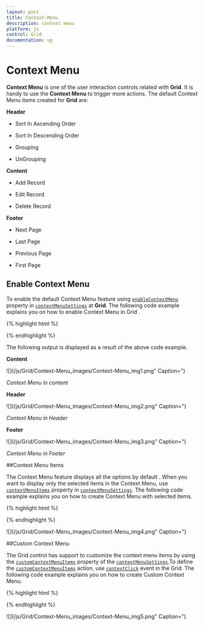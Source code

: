 ```yaml
---
layout: post
title: Context-Menu
description: context menu
platform: js
control: Grid
documentation: ug
---
```


# Context Menu

**Context Menu** is one of the user interaction controls related with **Grid**. It is handy to use the **Context Menu** to trigger more actions. The default Context Menu items created for **Grid** are:

 **Header**

* Sort In Ascending Order

* Sort In Descending Order

* Grouping

* UnGrouping

 **Content**

* Add Record

* Edit Record

* Delete Record                  

 **Footer** 

* Next Page     

* Last Page

* Previous Page

* First Page

## Enable Context Menu 

To enable the default Context Menu feature using [`enableContextMenu`](/js/api/ejgrid#members:contextmenusettings-enablecontextmenu "enableContextMenu") property in [`contextMenuSettings`](/js/api/ejgrid#members:contextmenusettings "contextMenuSettings") at **Grid**. The following code example explains you on how to enable Context Menu in Grid .

{% highlight html %}


<div id="Grid"></div>
<script type="text/javascript">
  $(function () {// Document is ready.
      $("#Grid").ejGrid({
          dataSource: window.gridData,
          allowSorting: true,
          allowPaging: true,
          allowGrouping: true,
          editSettings: { allowEditing: true, allowAdding: true, allowDeleting: true, },
          contextMenuSettings : {enableContextMenu : true},
          columns: [
                  { field: "OrderID", headerText: "Order ID", textAlign:ej.TextAlign.Right },
                  { field: "CustomerID", headerText: "Employee ID" },
                  { field: " EmployeeID ", headerText: "Frieght", textAlign:ej.TextAlign.Right },
                  { field: "ShipCity", headerText: "Ship City", }
      ]
  
      });
  });
</script>


{% endhighlight %}



The following output is displayed as a result of the above code example.

**Content**

![](/js/Grid/Context-Menu_images/Context-Menu_img1.png" Caption=")

_Context Menu in content_

**Header**

![](/js/Grid/Context-Menu_images/Context-Menu_img2.png" Caption=")

_Context Menu in Header_

**Footer**

![](/js/Grid/Context-Menu_images/Context-Menu_img3.png" Caption=")

_Context Menu in Footer_


##Context Menu Items

The Context Menu feature displays all the options by default . When you want to display only the selected items in the Context Menu, use [`contextMenuItems`](/js/api/ejgrid#members:contextmenusettings-contextmenuitems "contextMenuItems") property in [`contextMenuSettings`](/js/api/ejgrid#members:contextmenusettings "contextMenuSettings"). The following code example explains you on how to create Context Menu with selected items.
    
{% highlight html %}


<div id="Grid"></div>
<script type="text/javascript">
  $(function () {// Document is ready.
      $("#Grid").ejGrid({
          dataSource: window.gridData,
          allowSorting: true,
          allowPaging: true,
          allowGrouping: true,
          contextClick : "click",
          editSettings: { allowEditing: true, allowAdding: true, allowDeleting: true, },
          contextMenuSettings : {enableContextMenu : true, contextMenuItems:["Add Record","Edit Record","Delete Record"]},
          columns: [
                  { field: "OrderID", headerText: "Order ID", textAlign:ej.TextAlign.Right },
                  { field: "CustomerID", headerText: "Employee ID" },
                  { field: " EmployeeID ", headerText: "Frieght", textAlign:ej.TextAlign.Right },
                  { field: "ShipCity", headerText: "Ship City", }
      ]
  
      });
  });
</script>


{% endhighlight %}

![](/js/Grid/Context-Menu_images/Context-Menu_img4.png" Caption=")

##Custom Context Menu

The Grid control has support to customize the context menu items by using the [`customContextMenuItems`](/js/api/ejgrid#members:contextmenusettings-customcontextmenuitems "customContextMenuItems") property of the [`contextMenuSettings`](/js/api/ejgrid#members:contextmenusettings "contextMenuSettings").To define the [`customContextMenuItems`](/js/api/ejgrid#members:contextmenusettings-customcontextmenuitems "customContextMenuItems") action, use [`contextClick`](/js/api/ejgrid#events:contextclick "contextClick") event in the Grid. The following code example explains you on how to create Custom Context Menu.

{% highlight html %}


<div id="Grid"></div>
<script type="text/javascript">
  $(function () {// Document is ready.
      $("#Grid").ejGrid({
          dataSource: window.gridData,
          allowSorting: true,
          allowPaging: true,
          allowGrouping: true,
          contextClick : "click",
          editSettings: { allowEditing: true, allowAdding: true, allowDeleting: true, },
          contextMenuSettings : {enableContextMenu : true, customContextMenuItems:["HideColumns"]},
          columns: [
                  { field: "OrderID", headerText: "Order ID", textAlign:ej.TextAlign.Right },
                  { field: "CustomerID", headerText: "Employee ID" },
                  { field: " EmployeeID ", headerText: "Frieght", textAlign:ej.TextAlign.Right },
                  { field: "ShipCity", headerText: "Ship City", }
      ]
  
      });
  });
  function click(args){
      this.hideColumns("Order ID")
  }
</script>


{% endhighlight %}

![](/js/Grid/Context-Menu_images/Context-Menu_img5.png" Caption=")
